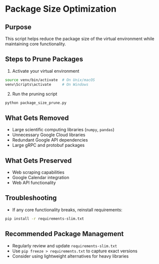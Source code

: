 # Package Size Optimization

## Purpose
This script helps reduce the package size of the virtual environment while maintaining core functionality.

## Steps to Prune Packages

1. Activate your virtual environment
```bash
source venv/bin/activate  # On Unix/macOS
venv\Scripts\activate     # On Windows
```

2. Run the pruning script
```bash
python package_size_prune.py
```

## What Gets Removed
- Large scientific computing libraries (`numpy`, `pandas`)
- Unnecessary Google Cloud libraries
- Redundant Google API dependencies
- Large gRPC and protobuf packages

## What Gets Preserved
- Web scraping capabilities
- Google Calendar integration
- Web API functionality

## Troubleshooting
- If any core functionality breaks, reinstall requirements:
```bash
pip install -r requirements-slim.txt
```

## Recommended Package Management
- Regularly review and update `requirements-slim.txt`
- Use `pip freeze > requirements.txt` to capture exact versions
- Consider using lightweight alternatives for heavy libraries
